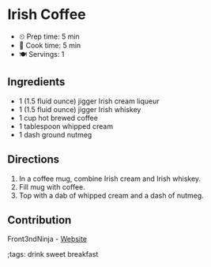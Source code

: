 # Irish Coffee

- ⏲ Prep time: 5 min
- 🍳 Cook time: 5 min
- 🍽 Servings: 1

## Ingredients

- 1 (1.5 fluid ounce) jigger Irish cream liqueur
- 1 (1.5 fluid ounce) jigger Irish whiskey
- 1 cup hot brewed coffee
- 1 tablespoon whipped cream
- 1 dash ground nutmeg

## Directions

1. In a coffee mug, combine Irish cream and Irish whiskey.
2. Fill mug with coffee.
3. Top with a dab of whipped cream and a dash of nutmeg.

## Contribution

Front3ndNinja - [Website](https://github.com/Front3ndNinja)

;tags: drink sweet breakfast
